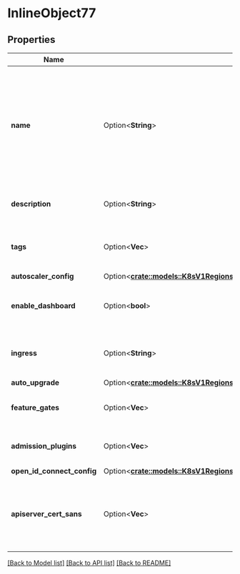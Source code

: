 # InlineObject77

## Properties

Name | Type | Description | Notes
------------ | ------------- | ------------- | -------------
**name** | Option<**String**> | This field allows to update the external name of the cluster. The internal name (used for instance in hostname) won't change. | [optional]
**description** | Option<**String**> | The new description of the cluster | [optional]
**tags** | Option<**Vec<String>**> | The new tags associated with the cluster | [optional]
**autoscaler_config** | Option<[**crate::models::K8sV1RegionsRegionClustersClusterIdAutoscalerConfig**](_k8s_v1_regions__region__clusters__cluster_id__autoscaler_config.md)> |  | [optional]
**enable_dashboard** | Option<**bool**> | The new value of the Kubernetes Dashboard enablement | [optional]
**ingress** | Option<**String**> | The new Ingress Controller for the cluster | [optional][default to Ingress_UnknownIngress]
**auto_upgrade** | Option<[**crate::models::K8sV1RegionsRegionClustersClusterIdAutoUpgrade**](_k8s_v1_regions__region__clusters__cluster_id__auto_upgrade.md)> |  | [optional]
**feature_gates** | Option<**Vec<String>**> | List of feature gates to enable | [optional]
**admission_plugins** | Option<**Vec<String>**> | List of admission plugins to enable | [optional]
**open_id_connect_config** | Option<[**crate::models::K8sV1RegionsRegionClustersClusterIdOpenIdConnectConfig**](_k8s_v1_regions__region__clusters__cluster_id__open_id_connect_config.md)> |  | [optional]
**apiserver_cert_sans** | Option<**Vec<String>**> | Additional Subject Alternative Names for the Kubernetes API server certificate | [optional]

[[Back to Model list]](../README.md#documentation-for-models) [[Back to API list]](../README.md#documentation-for-api-endpoints) [[Back to README]](../README.md)


